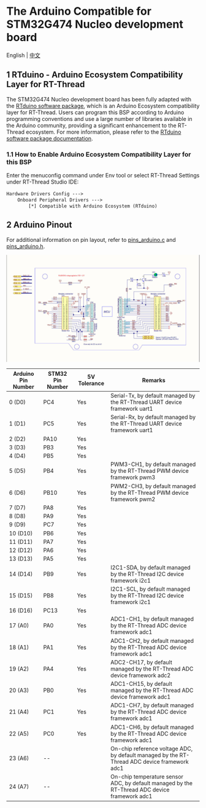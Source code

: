 # The Arduino Compatible for STM32G474 Nucleo development board

English | [中文](https://github.com/kurisaW/rt-thread/blob/g474_rtdu/bsp/stm32/stm32g474-st-nucleo/applications/arduino_pinout/README_zh.md)

## 1 RTduino - Arduino Ecosystem Compatibility Layer for RT-Thread

The STM32G474 Nucleo development board has been fully adapted with the [RTduino software package](https://github.com/RTduino/RTduino), which is an Arduino Ecosystem compatibility layer for RT-Thread. Users can program this BSP according to Arduino programming conventions and use a large number of libraries available in the Arduino community, providing a significant enhancement to the RT-Thread ecosystem. For more information, please refer to the [RTduino software package documentation](https://github.com/RTduino/RTduino).

### 1.1 How to Enable Arduino Ecosystem Compatibility Layer for this BSP 

Enter the menuconfig command under Env tool or select RT-Thread Settings under RT-Thread Studio IDE:

```Kconfig
Hardware Drivers Config --->
    Onboard Peripheral Drivers --->
        [*] Compatible with Arduino Ecosystem (RTduino)
```

## 2 Arduino Pinout

For additional information on pin layout, refer to [pins_arduino.c](pins_arduino.c) and [pins_arduino.h](pins_arduino.h).

![stm32g474-nucleo-pinout.jpg](./stm32g474-nucleo-pinout.jpg)

| Arduino Pin Number  | STM32 Pin Number | 5V Tolerance | Remarks |
| ------------------- | --------- | ---- | ------------------------------------------------------------------------- |
| 0 (D0) | PC4 | Yes | Serial-Tx, by default managed by the RT-Thread UART device framework uart1 |
| 1 (D1) | PC5 | Yes | Serial-Rx, by default managed by the RT-Thread UART device framework uart1 |
| 2 (D2) | PA10 | Yes |  |
| 3 (D3) | PB3 | Yes |  |
| 4 (D4) | PB5 | Yes |  |
| 5 (D5) | PB4 | Yes | PWM3-CH1, by default managed by the RT-Thread PWM device framework pwm3 |
| 6 (D6) | PB10 | Yes | PWM2-CH3, by default managed by the RT-Thread PWM device framework pwm2 |
| 7 (D7) | PA8 | Yes |  |
| 8 (D8) | PA9 | Yes |  |
| 9 (D9) | PC7 | Yes |  |
| 10 (D10) | PB6 | Yes |  |
| 11 (D11) | PA7 | Yes |  |
| 12 (D12) | PA6 | Yes |  |
| 13 (D13) | PA5 | Yes |  |
| 14 (D14) | PB9 | Yes | I2C1-SDA, by default managed by the RT-Thread I2C device framework i2c1 |
| 15 (D15) | PB8 | Yes | I2C1-SCL, by default managed by the RT-Thread I2C device framework i2c1 |
| 16 (D16) | PC13 | Yes |  |
| 17 (A0) | PA0 | Yes | ADC1-CH1, by default managed by the RT-Thread ADC device framework adc1 |
| 18 (A1) | PA1 | Yes | ADC1-CH2, by default managed by the RT-Thread ADC device framework adc1 |
| 19 (A2) | PA4 | Yes | ADC2-CH17, by default managed by the RT-Thread ADC device framework adc2 |
| 20 (A3) | PB0 | Yes | ADC1-CH15, by default managed by the RT-Thread ADC device framework adc1 |
| 21 (A4) | PC1 | Yes | ADC1-CH7, by default managed by the RT-Thread ADC device framework adc1 |
| 22 (A5) | PC0 | Yes | ADC1-CH6, by default managed by the RT-Thread ADC device framework adc1 |
| 23 (A6) | -- |  | On-chip reference voltage ADC, by default managed by the RT-Thread ADC device framework adc1 |
| 24 (A7) | -- |  | On-chip temperature sensor ADC, by default managed by the RT-Thread ADC device framework adc1 |
